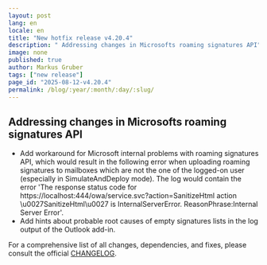 ```yaml
---
layout: post
lang: en
locale: en
title: "New hotfix release v4.20.4"
description: " Addressing changes in Microsofts roaming signatures API"
image: none
published: true
author: Markus Gruber
tags: ["new release"]
page_id: "2025-08-12-v4.20.4"
permalink: /blog/:year/:month/:day/:slug/
---
```

## Addressing changes in Microsofts roaming signatures API
- Add workaround for Microsoft internal problems with roaming signatures API, which would result in the following error when uploading roaming signatures to mailboxes which are not the one of the logged-on user (especially in SimulateAndDeploy mode). The log would contain the error 'The response status code for https://localhost:444/owa/service.svc?action=SanitizeHtml action \u0027SanitizeHtml\u0027 is InternalServerError. ReasonPhrase:Internal Server Error'.
- Add hints about probable root causes of empty signatures lists in the log output of the Outlook add-in.

For a comprehensive list of all changes, dependencies, and fixes, please consult the official [CHANGELOG](https://github.com/Set-OutlookSignatures/Set-OutlookSignatures/blob/main/docs/CHANGELOG.md).